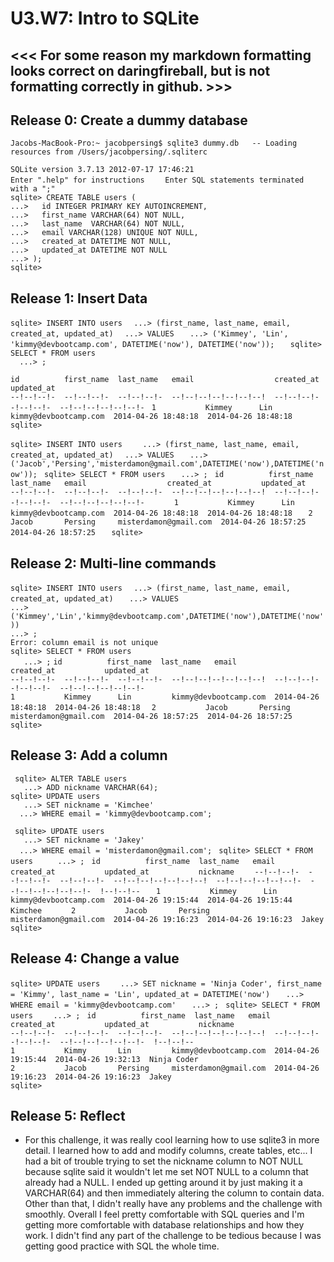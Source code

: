 # U3.W7: Intro to SQLite
## <<< For some reason my markdown formatting looks correct on daringfireball, but is not formatting correctly in github. >>>
## Release 0: Create a dummy database

`Jacobs-MacBook-Pro:~ jacobpersing$ sqlite3 dummy.db  
-- Loading resources from /Users/jacobpersing/.sqliterc`

`SQLite version 3.7.13 2012-07-17 17:46:21 `   
`Enter ".help" for instructions    `
`Enter SQL statements terminated with a ";" `   
`sqlite> CREATE TABLE users ( `   
  ` ...>   id INTEGER PRIMARY KEY AUTOINCREMENT,  `    
   `...>   first_name VARCHAR(64) NOT NULL,   `  
  ` ...>   last_name  VARCHAR(64) NOT NULL,    `  
  ` ...>   email VARCHAR(128) UNIQUE NOT NULL, `     
   `...>   created_at DATETIME NOT NULL,  `    
  ` ...>   updated_at DATETIME NOT NULL   `  
  ` ...> );  `  
`sqlite> `    

## Release 1: Insert Data 

`sqlite> INSERT INTO users  `
   `...> (first_name, last_name, email, created_at, updated_at)  ` 
   `...> VALUES   `
   `...> ('Kimmey', 'Lin', 'kimmy@devbootcamp.com', DATETIME('now'), DATETIME('now'));   `
`sqlite> SELECT * FROM users `   
 `  ...> ;`
   
`id          first_name  last_name   email                  created_at           updated_at   `        
`--!--!--!-  --!--!--!-  --!--!--!-  --!--!--!--!--!--!--!  --!--!--!--!--!--!-  --!--!--!--!--!--!- ` 
`1           Kimmey      Lin         kimmy@devbootcamp.com  2014-04-26 18:48:18  2014-04-26 18:48:18  `
`sqlite>`       

`sqlite> INSERT INTO users  `
`   ...> (first_name, last_name, email, created_at, updated_at)  `
 `  ...> VALUES  `
`   ...> ('Jacob','Persing','misterdamon@gmail.com',DATETIME('now'),DATETIME('now'));  `
`sqlite> SELECT * FROM users ` 
`   ...> ;  `
`id          first_name  last_name   email                  created_at           updated_at     `      
`--!--!--!-  --!--!--!-  --!--!--!-  --!--!--!--!--!--!--!  --!--!--!--!--!--!-  --!--!--!--!--!--!-      `
`1           Kimmey      Lin         kimmy@devbootcamp.com  2014-04-26 18:48:18  2014-04-26 18:48:18   `
`2           Jacob       Persing     misterdamon@gmail.com  2014-04-26 18:57:25  2014-04-26 18:57:25   `
`sqlite>`  
## Release 2: Multi-line commands

`sqlite> INSERT INTO users  `
   `...> (first_name, last_name, email, created_at, updated_at)  `
  ` ...> VALUES`   
   `...> ('Kimmey','Lin','kimmy@devbootcamp.com',DATETIME('now'),DATETIME('now'))`    
   `...> ;`   
`Error: column email is not unique`   
`sqlite> SELECT * FROM users`  
`   ...> ;`
`id          first_name  last_name   email                  created_at           updated_at `          
`--!--!--!-  --!--!--!-  --!--!--!-  --!--!--!--!--!--!--!  --!--!--!--!--!--!-  --!--!--!--!--!--!- `     
`1           Kimmey      Lin         kimmy@devbootcamp.com  2014-04-26 18:48:18  2014-04-26 18:48:18  `
`2           Jacob       Persing     misterdamon@gmail.com  2014-04-26 18:57:25  2014-04-26 18:57:25`  
`sqlite> `

## Release 3: Add a column

` sqlite> ALTER TABLE users`  
`   ...> ADD nickname VARCHAR(64);`  
`sqlite> UPDATE users`  
`   ...> SET nickname = 'Kimchee'`  
`   ...> WHERE email = 'kimmy@devbootcamp.com';  `

` sqlite> UPDATE users`  
`   ...> SET nickname = 'Jakey'`  
`   ...> WHERE email = 'misterdamon@gmail.com';  `
`sqlite> SELECT * FROM users   `
`   ...> ;  `
`id          first_name  last_name   email                  created_at           updated_at           nickname    `
`--!--!--!-  --!--!--!-  --!--!--!-  --!--!--!--!--!--!--!  --!--!--!--!--!--!-  --!--!--!--!--!--!-  !--!--!--   `
`1           Kimmey      Lin         kimmy@devbootcamp.com  2014-04-26 19:15:44  2014-04-26 19:15:44  Kimchee      `
`2           Jacob       Persing     misterdamon@gmail.com  2014-04-26 19:16:23  2014-04-26 19:16:23  Jakey         `
`sqlite> `  
## Release 4: Change a value

`sqlite> UPDATE users  `
`   ...> SET nickname = 'Ninja Coder', first_name = 'Kimmy', last_name = 'Lin', updated_at = DATETIME('now')  `
`   ...> WHERE email = 'kimmy@devbootcamp.com'  `
`   ...> ;  `
`sqlite> SELECT * FROM users  `
`   ...> ;  `
`id          first_name  last_name   email                  created_at           updated_at           nickname  `    
`--!--!--!-  --!--!--!-  --!--!--!-  --!--!--!--!--!--!--!  --!--!--!--!--!--!-  --!--!--!--!--!--!-  !--!--!--  `   
`1           Kimmy       Lin         kimmy@devbootcamp.com  2014-04-26 19:15:44  2014-04-26 19:32:13  Ninja Coder `  
`2           Jacob       Persing     misterdamon@gmail.com  2014-04-26 19:16:23  2014-04-26 19:16:23  Jakey   `      
`sqlite> `   

## Release 5: Reflect

* For this challenge, it was really cool learning how to use sqlite3 in more detail. I learned how to add and modify columns, create tables, etc... I had a bit of trouble trying to set the nickname column to NOT NULL because sqlite said it wouldn't let me set NOT NULL to a column that already had a NULL. I ended up getting around it by just making it a VARCHAR(64) and then immediately altering the column to contain data. Other than that, I didn't really have any problems and the challenge with smoothly. Overall I feel pretty comfortable with SQL queries and I'm getting more comfortable with database relationships and how they work. I didn't find any part of the challenge to be tedious because I was getting good practice with SQL the whole time.
